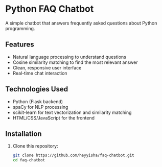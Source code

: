 # Python FAQ Chatbot

A simple chatbot that answers frequently asked questions about Python programming.

## Features

- Natural language processing to understand questions
- Cosine similarity matching to find the most relevant answer
- Clean, responsive user interface
- Real-time chat interaction

## Technologies Used

- Python (Flask backend)
- spaCy for NLP processing
- scikit-learn for text vectorization and similarity matching
- HTML/CSS/JavaScript for the frontend

## Installation

1. Clone this repository:
   ```bash
   git clone https://github.com/heyyisha/faq-chatbot.git
   cd faq-chatbot
